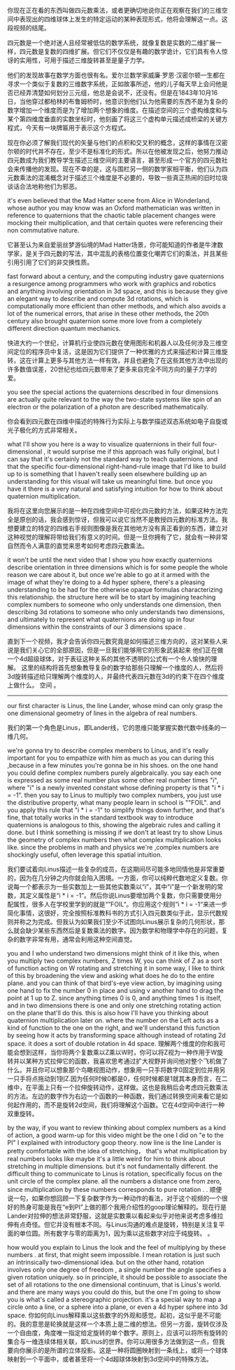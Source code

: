 你现在正在看的东西叫做四元数乘法，或者更确切地说你正在观察在我们的三维空间中表现出的四维球体上发生的特定运动的某种表现形式，他将会理解这一点。这段视频的结尾。

四元数是一个绝对迷人且经常被低估的数学系统，就像复数是实数的二维扩展一样，四元数是复数的四维扩展。但它们不仅仅是有趣的数学诡计，它们具有令人惊讶的实用性，可用于描述三维旋转甚至是量子力学。

他们的发现故事在数学方面也很有名。爱尔兰数学家威廉·罗恩·汉密尔顿一生都在寻求一个类似于复数的三维数字系统，正如故事所述，他的儿子每天早上会问他是否已经弄清楚如何划分三元组，他总是会说不，还没有。但是在1843年10月16日，当他穿过都柏林的布鲁姆桥时，他意识到他们认为他需要的东西不是为复杂的数字增加一个维度而是为了增加两个想象的维度。在描述空间的三个虚构维度和与某个第四维度垂直的实数坐标时，他刻画了将这三个虚构单元描述成桥梁的关键方程式，今天有一块牌匾用于表示这个方程式。

现在你必须了解我们现代的矢量与他们的点积和交叉积的概念，这样的事情在汉密尔顿的时代并不存在，至少不是标准化的形式。所以在他被发现之后，他努力推动四元数成为我们教导学生描述三维空间的主要语言，甚至形成一个官方的四元数社会来传播他的发现。现在不幸的是，这与围栏另一侧的数学家相平衡，他们认为四元数乘法的混淆概念对于描述三个维度是不必要的，导致一些真正热闹的旧时垃圾谈话合法地称他们为邪恶。

 it's even believed that the Mad Hatter scene from Alice in Wonderland, whose author you may know was an Oxford mathematician was written in reference to quaternions that the chaotic table placement changes were mocking their multiplication, and that certain quotes were referencing their non commutative nature.

 它甚至认为来自爱丽丝梦游仙境的Mad Hatter场景，你可能知道的作者是牛津数学家，是关于四元数的写法，其中混乱的表格位置变化嘲弄它们的乘法，并且某些引用引用了它们的非交换性质。

fast forward about a century, and the computing industry gave quaternions a resurgence among programmers who work with graphics and robotics and anything involving orientation in 3d space, and this is because they give an elegant way to describe and compute 3d rotations, which is computationally more efficient than other methods, and which also avoids a lot of the numerical errors, that arise in these other methods, the 20th century also brought quaternion some more love from a completely different direction quantum mechanics.

快进大约一个世纪，计算机行业使四元数在使用图形和机器人以及任何涉及三维空间定位的程序员中复活，这是因为它们提供了一种优雅的方式来描述和计算三维旋转，这在计算上更多与其他方法一样有效，并且也避免了在这些其他方法中出现的许多数值误差，20世纪也给四元数带来了更多来自完全不同方向的量子力学的爱。


you see the special actions the quaternions described in four dimensions are actually quite relevant to the way the two-state systems like spin of an electron or the polarization of a photon are described mathematically.

你会看到四元数在四维中描述的特殊行为实际上与数学描述双态系统如电子自旋或光子极化的方式非常相关。

what I'll show you here is a way to visualize quaternions in their full four-dimensional , it would surprise me if this approach was fully original, but I can say that it's certainly not the standard way to teach quaternions. and that the specific four-dimensional right-hand-rule image that I'd like to build up to is something that I haven't really seen elsewhere building up an understanding for this visual will take us meaningful time. but once you have it there is a very natural and satisfying intuition for how to think about quaternion multiplication. 

我将在这里向您展示的是一种在四维空间中可视化四元数的方法，如果这种方法完全是原创的话，我会感到惊讶，但我可以说它当然不是教授四元数的标准方法。我想要建立的特定的四维右手规则图像是我在其他地方没有真正看到的东西，建立对这种视觉的理解将带给我们有意义的时间。但是一旦你拥有了它，就会有一种非常自然而令人满意的直觉来思考如何考虑四元数乘法。

it won't be until the next video that I show you how exactly quaternions describe orientation in three dimensions which is for some people the whole reason we care about it, but once we're able to go at it armed with the image of what they're doing to a 4d hyper sphere, there's a pleasing understanding to be had for the otherwise opaque formulas characterizing this relationship. the structure here will be to start by imagining teaching complex numbers to someone who only understands one dimension, then describing 3d rotations to someone who only understands two dimensions, and ultimately to represent what quaternions are doing up in four dimensions within the constraints of our 3 dimensions space .

直到下一个视频，我才会告诉你四元数究竟是如何描述三维方向的，这对某些人来说是我们关心它的全部原因，但是一旦我们能够用它的形象武装起来 他们正在做一个4d超级球体，对于表征这种关系的其他不透明的公式有一个令人愉快的理解。 这里的结构将首先想象教导复杂的数字给那些只理解一个维度的人，然后将3d旋转描述给只理解两个维度的人，并最终代表四元数在3d的约束下在四个维度上做什么。 空间 。

---
our first character is Linus, the line Lander, whose mind can only grasp the one dimensional geometry of lines in the algebra of real numbers.

我们的第一个角色是Linus，即Lander线，它的思维只能掌握实数代数中线条的一维几何。

 we're gonna try to describe complex members to Linus, and it's really important for you to empathize with him as much as you can during this ,because in a few minutes you're gonna be in his shoes. on the one hand you could define complex numbers purely algebraically. you say each one is expressed as some real number plus some other real number times "i",  where "i" is a newly invented constant whose defining property is that "i * i = -1". then you say to Linus to multiply two complex numbers, you just use the distributive property, what many people learn in school is ""FOIL". and you apply this rule that "i * i = -1" to simplify things down further, and that's fine, that totally works in the standard textbook way to introduce quaternions is analogous to this, showing the algebraic rules and calling it done. but I think something is missing if we don't at least try to show Linus the geometry of complex numbers then what complex multiplication looks like. since the problems in math and physics we're ,complex numbers are shockingly useful, often leverage this spatial intuition. 

我们要试着向Linus描述一些复杂的成员，在这期间尽可能多地同情他是非常重要的，因为在几分钟之内你就会陷入困境。一方面，你可以纯粹代数地定义复数。你说每一个都表示为一些实数加上一些其他实数乘以“i”，其中“i”是一个新发明的常数，其定义属性是“i * i = -1”。然后你说Linus要增加两个复数，你只需要使用分配属性，很多人在学校里学到的就是“”FOIL“。你应用这个规则”i * i = -1“来进一步简化事情，这很好，完全按照标准教科书的方式引入四元数类似于此，显示代数规则并称之为完成。但我认为如果我们至少不试图向Linus展示复杂的几何形状，那么就会缺少某些东西然后是复数乘法的数字。因为数学和物理学中存在的问题，复杂的数字非常有用，通常会利用这种空间直觉。

you and I who understand two dimensions might think of it like this, when you multiply two complex numbers, Z times W, you can think of Z as a sort of function acting on W rotating and stretching it in some way, I like to think of this by broadening the view and asking what does he do to the entire plane. and you can think of that bird's-eye view action, by imagining using one hand to fix the number 0 in place and using v another hand to drag the point at 1 up to Z. since anything times 0 is 0, and anything times 1 is itself, and in two dimensions there is one and only one stretching rotating action on the plane that'll do this. this is also how I'll have you thinking about quaternion multiplication later on. where the number on the Left acts as a kind of function to the one on the right, and we'll understand this function by seeing how it acts by transforming space although instead of rotating 2d space. it does a sort of double rotation in 4d space. 
理解两个维度的你和我可能会想到这样，当你将两个复数乘以Z乘以W时，你可以将Z视为一种作用于W旋转并以某种方式拉伸它的函数，我喜欢思考通过扩大视野并询问他对整个飞机做了什么。并且你可以想象那个鸟瞰视图动作，想象用一只手将数字0固定到位并用另一只手将点拖动到1到Z.因为任何时候0都是0，任何时候都是1就其本身而言，在二维中，在平面上只有一个拉伸旋转动作，这样做。这也是我稍后会考虑四元数乘法的方法。左边的数字作为右边一个函数的一种函数，我们通过转换空间来看它是如何起作用的，而不是旋转2d空间，我们将理解这个函数。它在4d空间中进行一种双重旋转。


by the way, if you want to review thinking about complex numbers as a kind of action, a good warm-up for this video might be the one I did on "e to the PI" I explained with introductory goop theory. now line is the line Lander is pretty comfortable with the idea of stretching， that's what multiplication by real numbers looks like maybe it's a little weird for him to think about stretching in multiple dimensions. but it's not fundamentally different. the difficult thing to communicate to Linus is rotation, specifically focus on the unit circle of the complex plane. all the numbers a distance one from zero, since multiplication by these numbers corresponds to pure rotation .
.
顺便说一句，如果你想回顾一下复杂数字作为一种动作的看法，对于这个视频的一个很好的热身可能是我在“e到PI”上做的那个我用介绍性的goop理论解释的。现在行是Lander对拉伸的想法非常舒服，这就是实数乘以看起来似乎对他来说考虑多维拉伸有点奇怪。但它并没有根本不同。与Linus沟通的难点是旋转，特别是关注复平面的单位圆。所有数字与零的距离为1，因为乘以这些数字对应于纯旋转。
。

how would you explain to Linus the look and the feel of multiplying by these numbers . at first, that might seem impossible. I mean rotation is just such an intrinsically two-dimensional idea. but on the other hand, rotation involves only one degree of freedom , a single number the angle specifies a given rotation uniquely. so in principle, it should be possible to associate the set of all rotations to the one dimensional continuum, that is  Linus's world. and there are many ways you could do this, but the one I'm going to show you is what's called a stereographic projection. it's a special way to map a circle onto a line, or a sphere into a plane, or even a 4d hyper sphere into 3d space.
你如何向Linus解释乘以这些数字的外观和感觉。起初，这似乎是不可能的。我的意思是轮换就是这样一个本质上是二维的想法。但另一方面，旋转仅涉及一个自由度，角度唯一指定给定旋转的单个数字。原则上，应该可以将所有旋转的集合与一维连续体相关联，即Linus的世界。你可以用很多方法做到这一点，但我要向你展示的是所谓的立体投影。这是一种将圆圈映射到一条线上，或将一个球体映射到一个平面中，或者甚至将一个4d超球体映射到3d空间中的特殊方法。